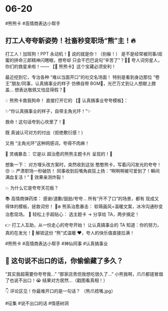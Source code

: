 # 06-20

#熊熊卡 #高情商表达小帮手

## 打工人夸夸新姿势！社畜秒变职场“熊”主！🔥

打工人！加班狗！PPT 永动机！🥺 说的就是你！（别躲！）
是不是经常被同事/闺蜜的拼命三郎精神闪瞎眼，想夸却 只会干巴巴说句“辛苦了”？🤦‍♀️
夸人词穷星人，你们的救星来啦！—— 【🐻 熊熊卡】这个宝藏必须安利！

最近挖到它，专治各种 “难以当面开口”的社交名场面！
特别是看到身边那位 “卷王”朋友/同事，认真搞事业的样子 仿佛自带 BGM🎵，光芒万丈到让人想献上膝盖…
想表达敬佩又怕显得假？🤔

💡 熊熊卡救我狗命！ 直接打开它的 【🌟 认真搞事业夸夸模板】：

✨“你认真搞事业的样子，自带主角光环！”✨

救命！这句话夸到心坎里了！🥹

既 真诚认可对方的付出（拒绝敷衍感！）

又用 “主角光环”这种网感词，夸得不肉麻！

🐾 灵魂暴击： 它是以 超治愈的熊熊主题卡片 呈现的！💌

想象一下：
对方埋头改方案时，突然收到这张 憨憨熊卡，写着闪闪发光的夸夸！😍
💥 严肃职场一秒破防！
同事收到后嘴角疯狂上扬：“啊啊啊被可爱到了！瞬间满血复活！” 🤣
效果亲测炸裂！

💥 为什么它是夸夸天花板？

📚 高情商弹药库： 感谢/道歉/鼓励/夸夸… 所有“开不了口”的场景，都有 现成又得体的模板，拯救词穷！
🐻❄️ 熊系治愈暴击： 软萌画风+温暖文案，冰冷沟通秒变治愈现场。
🚀 轻松上手超贴心： 选主题卡 → 分享给 TA，两步搞定！

👉 打工人互助，从一份走心的夸夸开始！
让认真搞事业的 TA 知道：你的努力，真的在发光！🌟
解锁这份 “熊”式温暖 ❤️，夸人的快乐值直接拉满！

#熊熊卡 #高情商表达小帮手 #神仙同事 #认真搞事业

## 🐾 这句说不出口的话，你偷偷藏了多久？

“其实我超需要你夸夸我...”
“那家店贵但我想吃很久了...”
小熊我啊，爪爪都搓冒烟了也说不出口！😭
结果对方居然...（戳图看真相！）

👇 评论区见！你最难开口的是一句话？
（熊爪捂嘴.jpg）

#征集 #说不出口的话 #情感树洞
